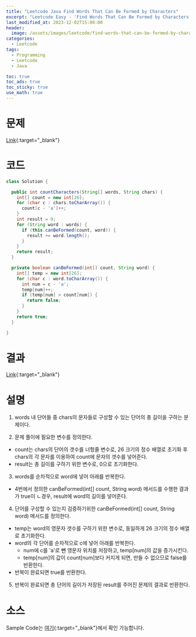 ```yaml
---
title: "Leetcode Java Find Words That Can Be Formed by Characters"
excerpt: "Leetcode Easy - 'Find Words That Can Be Formed by Characters' 문제 Java 풀이"
last_modified_at: 2023-12-02T15:00:00
header:
  image: /assets/images/leetcode/find-words-that-can-be-formed-by-characters.png
categories:
  - Leetcode
tags:
  - Programming
  - Leetcode
  - Java

toc: true
toc_ads: true
toc_sticky: true
use_math: true
---
```

# 문제
[Link](https://leetcode.com/problems/find-words-that-can-be-formed-by-characters){:target="_blank"}

# 코드
```java
class Solution {

  public int countCharacters(String[] words, String chars) {
    int[] count = new int[26];
    for (char c : chars.toCharArray()) {
      count[c - 'a']++;
    }
    int result = 0;
    for (String word : words) {
      if (this.canBeFormed(count, word)) {
        result += word.length();
      }
    }
    return result;
  }

  private boolean canBeFormed(int[] count, String word) {
    int[] temp = new int[26];
    for (char c : word.toCharArray()) {
      int num = c - 'a';
      temp[num]++;
      if (temp[num] > count[num]) {
        return false;
      }
    }
    return true;
  }

}
```

# 결과
[Link](https://leetcode.com/problems/find-words-that-can-be-formed-by-characters/submissions/1110636758/){:target="_blank"}

# 설명
1. words 내 단어들 중 chars의 문자들로 구성할 수 있는 단어의 총 길이을 구하는 문제이다.

2. 문제 풀이에 필요한 변수를 정의한다.
- count는 chars의 단어의 갯수를 너헝줄 변수로, 26 크기의 정수 배열로 초기화 후 chars의 각 문자를 이용하여 count에 문자의 갯수를 넣어준다.
- result는 총 길이를 구하기 위한 변수로, 0으로 초기화한다.

3. words를 순차적으로 word에 넣어 아래를 반복한다.
- 4번에서 정의한 canBeFormed(int[] count, String word) 메서드를 수행한 결과가 true이 ㄴ경우, result에 word의 길이를 넣어준다.

4. 단어를 구성할 수 있는지 검증하기위한 canBeFormed(int[] count, String word) 메서드를 정의한다.
- temp는 word의 영문자 갯수를 구하기 위한 변수로, 동일하게 26 크기의 정수 배열로 초기화한다.
- word의 각 단어를 순차적으로 c에 넣어 아래를 반복한다.
  - num에 c를 'a'로 뺀 영문자 위치를 저장하고, temp[num]의 값을 증가시킨다.
  - temp[num]의 값이 count[num]보다 커지게 되면, 만들 수 없으므로 false를 반환한다.
- 반복이 완료되면 true를 반환한다.

5. 반복이 완료되면 총 단어의 길이가 저장된 result를 주어진 문제의 결과로 반환한다.

# 소스
Sample Code는 [여기](https://github.com/GracefulSoul/leetcode/blob/master/src/main/java/gracefulsoul/problems/FindWordsThatCanBeFormedByCharacters.java){:target="_blank"}에서 확인 가능합니다.